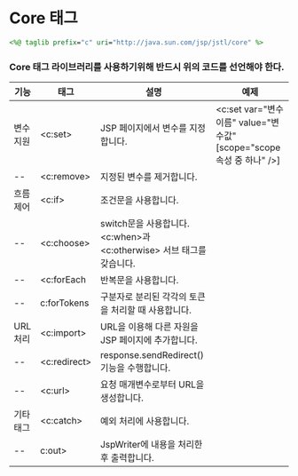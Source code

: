 Core 태그
===========================
```jsp
<%@ taglib prefix="c" uri="http://java.sun.com/jsp/jstl/core" %>
```
### Core 태그 라이브러리를 사용하기위해 반드시 위의 코드를 선언해야 한다.

|기능|태그|설명|예제|
|-------|---------|---------|-------------|
|변수 지원|<c:set>|JSP 페이지에서 변수를 지정합니다.|<c:set var="변수이름" value="변수값" [scope="scope속성 중 하나" />]|
|--|<c:remove>|지정된 변수를 제거합니다.|
|흐름 제어|<c:if>|조건문을 사용합니다.|
|--|<c:choose>|switch문을 사용합니다. <c:when>과 <c:otherwise> 서브 태그를 갖습니다.|
|--|<c:forEach|반복문을 사용합니다.|
|--|c:forTokens|구분자로 분리된 각각의 토큰을 처리할 때 사용합니다.|
|URL 처리|<c:import>|URL을 이용해 다른 자원을 JSP 페이지에 추가합니다.|
|--|<c:redirect>|response.sendRedirect()기능을 수행합니다.|
|--|<c:url>|요청 매개변수로부터 URL을 생성합니다.|
|기타 태그|<c:catch>|예외 처리에 사용합니다.|
|--|c:out>|JspWriter에 내용을 처리한 후 출력합니다.|

